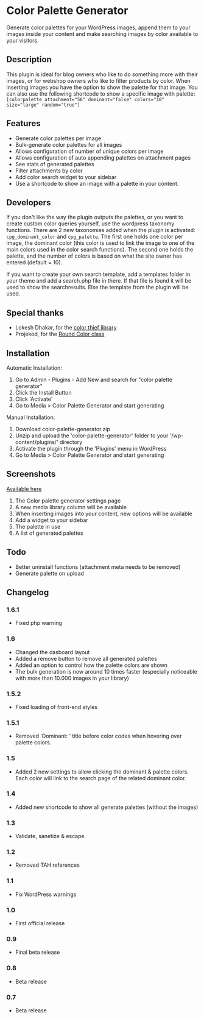 # Color Palette Generator

Generate color palettes for your WordPress images, append them to your images inside your content and make searching images by color available to your visitors.

## Description

This plugin is ideal for blog owners who like to do something more with their images, or for webshop owners who like to filter products by color. When inserting images you have the option to show the palette for that image. You can also use the following shortcode to show a specific image with palette: `[colorpalette attachment="56" dominant="false" colors="10" size="large" random="true"]`

## Features

* Generate color palettes per image
* Bulk-generate color palettes for all images
* Allows configuration of number of unique colors per image
* Allows configuration of auto appending palettes on attachment pages
* See stats of generated palettes
* Filter attachments by color
* Add color search widget to your sidebar
* Use a shortcode to show an image with a palette in your content.

## Developers

If you don't like the way the plugin outputs the palettes, or you want to create custom color queries yourself, use the wordpress taxonomy functions. There are 2 new taxonomies added when the plugin is activated: `cpg_dominant_color` and `cpg_palette`. The first one holds one color per image, the dominant color (this color is used to link the image to one of the main colors used in the color search functions). The second one holds the palette, and the number of colors is based on what the site owner has entered (default = 10).

If you want to create your own search template, add a templates folder in your theme and add a search.php file in there. If that file is found it will be used to show the searchresults. Else the template from the plugin will be used.

## Special thanks

* Lokesh Dhakar, for the [color thief library](https://github.com/lokesh/color-thief)
* Projekod, for the [Round Color class](https://github.com/Projekod/RoundColor)

## Installation

Automatic Installation:

1. Go to Admin - Plugins - Add New and search for "color palette generator"
2. Click the Install Button
3. Click 'Activate'
4. Go to Media > Color Palette Generator and start generating

Manual Installation:

1. Download color-palette-generator.zip
2. Unzip and upload the 'color-palette-generator' folder to your '/wp-content/plugins/' directory
3. Activate the plugin through the 'Plugins' menu in WordPress
4. Go to Media > Color Palette Generator and start generating

## Screenshots

[Available here](https://github.com/houke/color-palette-generator/tree/master/screenshots)

1. The Color palette generator settings page
2. A new media library column will be available
3. When inserting images into your content, new options will be available
4. Add a widget to your sidebar
5. The palette in use
6. A list of generated palettes

## Todo

* Better uninstall functions (attachment meta needs to be removed)
* Generate palette on upload

## Changelog

### 1.6.1

* Fixed php warning

### 1.6

* Changed the dasboard layout
* Added a remove button to remove all generated palettes
* Added an option to control how the palette colors are shown
* The bulk generation is now around 10 times faster (especially noticeable with more than 10.000 images in your library)

### 1.5.2

* Fixed loading of front-end styles

### 1.5.1

* Removed 'Dominant: ' title before color codes when hovering over palette colors.

### 1.5

* Added 2 new settings to allow clicking the dominant & palette colors. Each color will link to the search page of the related dominant color.

### 1.4

* Added new shortcode to show all generate palettes (without the images)

### 1.3

* Validate, sanetize & escape

### 1.2

* Removed TAH references

### 1.1

* Fix WordPress warnings

### 1.0

* First official release

### 0.9

* Final beta release

### 0.8

* Beta release

### 0.7

* Beta release
